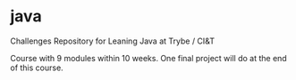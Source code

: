 # java
Challenges Repository for Leaning Java at Trybe / CI&T

Course with 9 modules within 10 weeks.
One final project will do at the end of this course.
